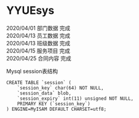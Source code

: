 # YYUEsys
2020/04/01  部门数据        完成<br>
2020/04/13  员工数据        完成<br>
2020/04/13  班级数据        完成<br>
2020/04/15  服务项目        完成<br>
2020/04/25  合同内容        完成<br>



Mysql session表结构

    CREATE TABLE `session` (
        `session_key` char(64) NOT NULL,
        `session_data` blob,
        `session_expiry` int(11) unsigned NOT NULL,
        PRIMARY KEY (`session_key`)
    ) ENGINE=MyISAM DEFAULT CHARSET=utf8;
